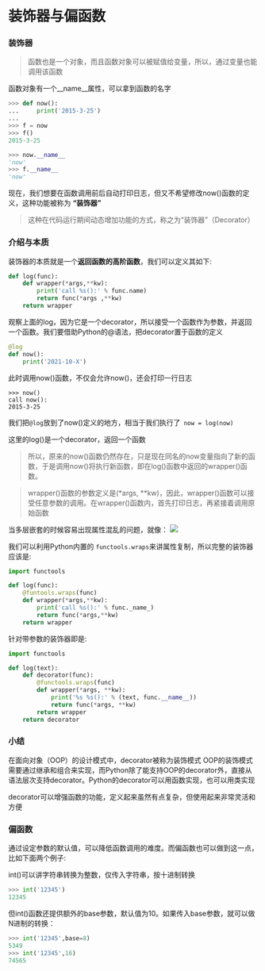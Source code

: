 # 装饰器与偏函数

### 装饰器
> 函数也是一个对象，而且函数对象可以被赋值给变量，所以，通过变量也能调用该函数

函数对象有一个__name__属性，可以拿到函数的名字

```Python
>>> def now():
...     print('2015-3-25')
...
>>> f = now
>>> f()
2015-3-25

>>> now.__name__
'now'
>>> f.__name__
'now'
```

现在，我们想要在函数调用前后自动打印日志，但又不希望修改now()函数的定义，这种功能被称为 **“装饰器”** 

> 这种在代码运行期间动态增加功能的方式，称之为“装饰器”（Decorator） 

### 介绍与本质
装饰器的本质就是一个**返回函数的高阶函数**，我们可以定义其如下:
```Python
def log(func):
    def wrapper(*args,**kw):
        print('call %s():' % func.name)
        return func(*args ,**kw)
    return wrapper
```

观察上面的log，因为它是一个decorator，所以接受一个函数作为参数，并返回一个函数。我们要借助Python的@语法，把decorator置于函数的定义  

```Python
@log
def now():
    print('2021-10-X')
```

此时调用now()函数，不仅会允许now()，还会打印一行日志    
```Pyhton
>>> now()
call now():
2015-3-25
```

我们把```@log```放到了now()定义的地方，相当于我们执行了``` now = log(now)```    

这里的log()是一个decorator，返回一个函数
> 所以，原来的now()函数仍然存在，只是现在同名的now变量指向了新的函数，于是调用now()将执行新函数，即在log()函数中返回的wrapper()函数。

> wrapper()函数的参数定义是(*args, **kw)，因此，wrapper()函数可以接受任意参数的调用。在wrapper()函数内，首先打印日志，再紧接着调用原始函数  

当多层嵌套的时候容易出现属性混乱的问题，就像：
![](https://i.loli.net/2021/10/20/JPgMfH16icr5YuL.png)  

我们可以利用Python内置的 ```functools.wraps```来讲属性复制，所以完整的装饰器应该是:
```Python
import functools

def log(func):
    @funtools.wraps(func)
    def wrapper(*args,**kw):
        print('call %s():' % func._name_)
        return func(*args,**kw)
    return wrapper
```

针对带参数的装饰器即是:
```Python
import functools

def log(text):
    def decorator(func):
        @functools.wraps(func)
        def wrapper(*args, **kw):
            print('%s %s():' % (text, func.__name__))
            return func(*args, **kw)
        return wrapper
    return decorator
```

### 小结
在面向对象（OOP）的设计模式中，decorator被称为装饰模式
OOP的装饰模式需要通过继承和组合来实现，而Python除了能支持OOP的decorator外，直接从语法层次支持decorator。Python的decorator可以用函数实现，也可以用类实现 

decorator可以增强函数的功能，定义起来虽然有点复杂，但使用起来非常灵活和方便

### 偏函数
通过设定参数的默认值，可以降低函数调用的难度。而偏函数也可以做到这一点，比如下面两个例子:

int()可以讲字符串转换为整数，仅传入字符串，按十进制转换 
```Python
>>> int('12345')
12345
```
但int()函数还提供额外的base参数，默认值为10。如果传入base参数，就可以做N进制的转换：    
```Python
>>> int('12345',base=8)
5349
>>> int('12345',16)
74565
```

